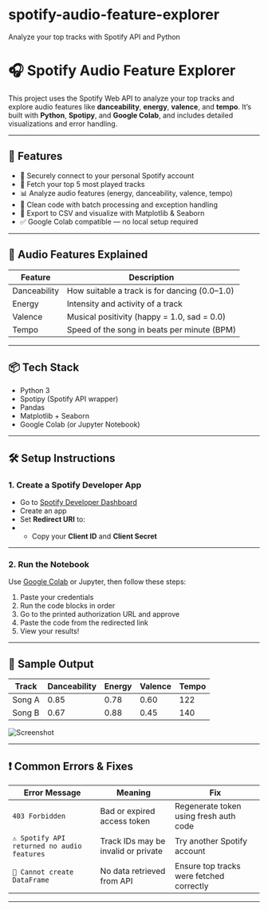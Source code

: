 # spotify-audio-feature-explorer
Analyze your top tracks with Spotify API and Python
# 🎧 Spotify Audio Feature Explorer

This project uses the Spotify Web API to analyze your top tracks and explore audio features like **danceability**, **energy**, **valence**, and **tempo**. It’s built with **Python**, **Spotipy**, and **Google Colab**, and includes detailed visualizations and error handling.

---

## 🚀 Features

- 🔐 Securely connect to your personal Spotify account
- 🎵 Fetch your top 5 most played tracks
- 📊 Analyze audio features (energy, danceability, valence, tempo)
- 🧱 Clean code with batch processing and exception handling
- 💾 Export to CSV and visualize with Matplotlib & Seaborn
- ✅ Google Colab compatible — no local setup required

---

## 🧠 Audio Features Explained

| Feature       | Description                                         |
|---------------|-----------------------------------------------------|
| Danceability  | How suitable a track is for dancing (0.0–1.0)       |
| Energy        | Intensity and activity of a track                   |
| Valence       | Musical positivity (happy = 1.0, sad = 0.0)         |
| Tempo         | Speed of the song in beats per minute (BPM)         |

---

## 📦 Tech Stack

- Python 3
- Spotipy (Spotify API wrapper)
- Pandas
- Matplotlib + Seaborn
- Google Colab (or Jupyter Notebook)

---

## 🛠️ Setup Instructions

### 1. Create a Spotify Developer App

- Go to [Spotify Developer Dashboard](https://developer.spotify.com/dashboard)
- Create an app
- Set **Redirect URI** to:
- - Copy your **Client ID** and **Client Secret**

---

### 2. Run the Notebook

Use [Google Colab](https://colab.research.google.com/) or Jupyter, then follow these steps:

1. Paste your credentials
2. Run the code blocks in order
3. Go to the printed authorization URL and approve
4. Paste the code from the redirected link
5. View your results!

---

## 🧪 Sample Output

| Track           | Danceability | Energy | Valence | Tempo |
|----------------|--------------|--------|---------|-------|
| Song A         | 0.85         | 0.78   | 0.60    | 122   |
| Song B         | 0.67         | 0.88   | 0.45    | 140   |

![Screenshot](your-visualization.png)

---

## ❗ Common Errors & Fixes

| Error Message                                | Meaning                           | Fix |
|---------------------------------------------|-----------------------------------|-----|
| `403 Forbidden`                              | Bad or expired access token       | Regenerate token using fresh auth code |
| `⚠️ Spotify API returned no audio features`  | Track IDs may be invalid or private | Try another Spotify account |
| `🛑 Cannot create DataFrame`                 | No data retrieved from API        | Ensure top tracks were fetched correctly |

---

